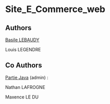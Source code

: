 # Site_E_Commerce_web

## Authors

[Basile LEBAUDY](https://github.com/Zilba26)

Louis LEGENDRE

## Co Authors

[Partie Java](https://github.com/Zilba26/Site_E_Commerce_Java) (admin) : 

Nathan LAFROGNE

Maxence LE DU
